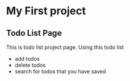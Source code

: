 # My First project
## Todo List Page

This is todo list project page. Using this todo list

- add todos
- delete todos
- search for todos that you have saved

